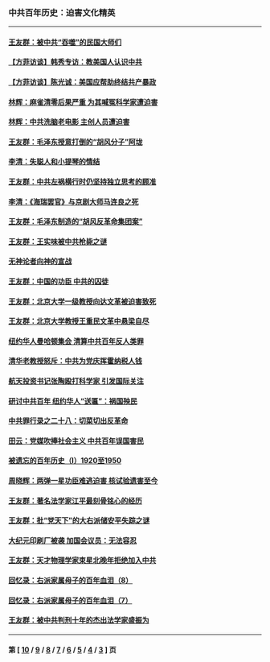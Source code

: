 ### 中共百年历史：迫害文化精英
---
#### [王友群：被中共“吞噬”的民国大师们](../../pages/nf1176111/n13942620.md?05150430) 
#### [【方菲访谈】韩秀专访：教美国人认识中共](../../pages/nf1176111/n13821310.md?05150430) 
#### [【方菲访谈】陈光诚：美国应帮助终结共产暴政](../../pages/nf1176111/n13759521.md?05150430) 
#### [林辉：麻雀清零后果严重 为其喊冤科学家遭迫害](../../pages/nf1176111/n13746900.md?05150430) 
#### [林辉：中共洗脑老电影 主创人员遭迫害](../../pages/nf1176111/n13699437.md?05150430) 
#### [王友群：毛泽东授意打倒的“胡风分子”阿垅](../../pages/nf1176111/n13592541.md?05150430) 
#### [李清：失聪人和小提琴的情结](../../pages/nf1176111/n13459280.md?05150430) 
#### [王友群：中共左祸横行时仍坚持独立思考的顾准](../../pages/nf1176111/n13444722.md?05150430) 
#### [李清：《海瑞罢官》与京剧大师马连良之死](../../pages/nf1176111/n13412316.md?05150430) 
#### [王友群：毛泽东制造的“胡风反革命集团案”](../../pages/nf1176111/n13324909.md?05150430) 
#### [王友群：王实味被中共枪毙之谜](../../pages/nf1176111/n13307502.md?05150430) 
#### [无神论者向神的宣战](../../pages/nf1176111/n13281535.md?05150430) 
#### [王友群：中国的功臣 中共的囚徒](../../pages/nf1176111/n13291790.md?05150430) 
#### [王友群：北京大学一级教授向达文革被迫害致死](../../pages/nf1176111/n13150966.md?05150430) 
#### [王友群：北京大学教授王重民文革中悬梁自尽](../../pages/nf1176111/n13084645.md?05150430) 
#### [纽约华人曼哈顿集会 清算中共百年反人类罪](../../pages/nf1176111/n13084157.md?05150430) 
#### [清华老教授怒斥：中共为党庆挥霍纳税人钱](../../pages/nf1176111/n13071430.md?05150430) 
#### [航天投资书记张陶殴打科学家 引发国际关注](../../pages/nf1176111/n13069132.md?05150430) 
#### [研讨中共百年 纽约华人“送匾”：祸国殃民](../../pages/nf1176111/n13057367.md?05150430) 
#### [中共罪行录之二十八：切菜切出反革命](../../pages/nf1176111/n13030600.md?05150430) 
#### [田云：党媒吹捧社会主义 中共百年误国害民](../../pages/nf1176111/n13006682.md?05150430) 
#### [被遗忘的百年历史（I）1920至1950](../../pages/nf1176111/n12986411.md?05150430) 
#### [周晓辉：两弹一星功臣难逃迫害 核试验遗害至今](../../pages/nf1176111/n12974997.md?05150430) 
#### [王友群：著名法学家江平最刻骨铭心的经历](../../pages/nf1176111/n12970787.md?05150430) 
#### [王友群：批“党天下”的大右派储安平失踪之谜](../../pages/nf1176111/n12954229.md?05150430) 
#### [大纪元印刷厂被袭 加国会议员：无法容忍](../../pages/nf1176111/n12883028.md?05150430) 
#### [王友群：天才物理学家束星北晚年拒绝加入中共](../../pages/nf1176111/n12792913.md?05150430) 
#### [回忆录：右派家属母子的百年血泪（8）](../../pages/nf1176111/n12706196.md?05150430) 
#### [回忆录：右派家属母子的百年血泪（7）](../../pages/nf1176111/n12706191.md?05150430) 
#### [王友群：被中共判刑十年的杰出法学家盛振为](../../pages/nf1176111/n12706141.md?05150430) 

---
#### 第 [ [10](./10.md?05150430) / [9](./9.md?05150430) / [8](./8.md?05150430) / [7](./7.md?05150430) / [6](./6.md?05150430) / [5](./5.md?05150430) / [4](./4.md?05150430) / [3](./3.md?05150430) ] 页
